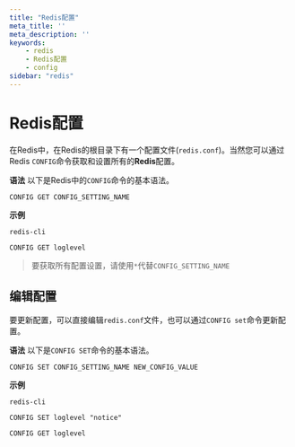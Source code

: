 ```yaml
---
title: "Redis配置"
meta_title: ''
meta_description: ''
keywords: 
    - redis
    - Redis配置
    - config
sidebar: "redis"
---
```

# Redis配置 			

在Redis中，在Redis的根目录下有一个配置文件(`redis.conf`)。当然您可以通过Redis `CONFIG`命令获取和设置所有的**Redis**配置。

**语法**
以下是Redis中的`CONFIG`命令的基本语法。

```
CONFIG GET CONFIG_SETTING_NAME
```

**示例**

```shell
redis-cli
```
```shell
CONFIG GET loglevel
```

> 要获取所有配置设置，请使用`*`代替`CONFIG_SETTING_NAME`

## 编辑配置

要更新配置，可以直接编辑`redis.conf`文件，也可以通过`CONFIG set`命令更新配置。

**语法**
以下是`CONFIG SET`命令的基本语法。

```
CONFIG SET CONFIG_SETTING_NAME NEW_CONFIG_VALUE
```

**示例**

```shell
redis-cli
```

```shell
CONFIG SET loglevel "notice" 
```

```shell
CONFIG GET loglevel  
```
<code class=backend-type backend-type=free></code>
